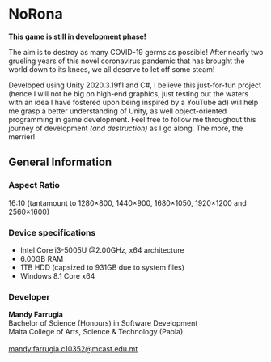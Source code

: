 # NoRona
<b>This game is still in development phase!</b>
 
The aim is to destroy as many COVID-19 germs as possible! After nearly two grueling years of this novel coronavirus pandemic that has brought the world down to its knees, we all deserve to let off some steam!
 
Developed using Unity 2020.3.19f1 and C#, I believe this just-for-fun project (hence I will not be big on high-end graphics, just testing out the waters with an idea I have fostered upon being inspired by a YouTube ad) will help me grasp a better understanding of Unity, as well object-oriented programming in game development. Feel free to follow me throughout this journey of development <i>(and destruction)</i> as I go along. The more, the merrier!

<h2>General Information</h2>
<h3>Aspect Ratio</h3>
16:10 (tantamount to 1280×800, 1440×900, 1680×1050, 1920×1200 and 2560×1600)
<h3>Device specifications</h3>
<ul>
 <li>Intel Core i3-5005U @2.00GHz, x64 architecture</li>
 <li>6.00GB RAM</li>
 <li>1TB HDD (capsized to 931GB due to system files)</li>
 <li>Windows 8.1 Core x64</li>
</ul>
<h3>Developer</h3>
<b>Mandy Farrugia</b><br>
Bachelor of Science (Honours) in Software Development<br>
Malta College of Arts, Science & Technology (Paola)<br><br>
<a href="mailto:mandy.farrugia.c10352@mcast.edu.mt">mandy.farrugia.c10352@mcast.edu.mt</a>
